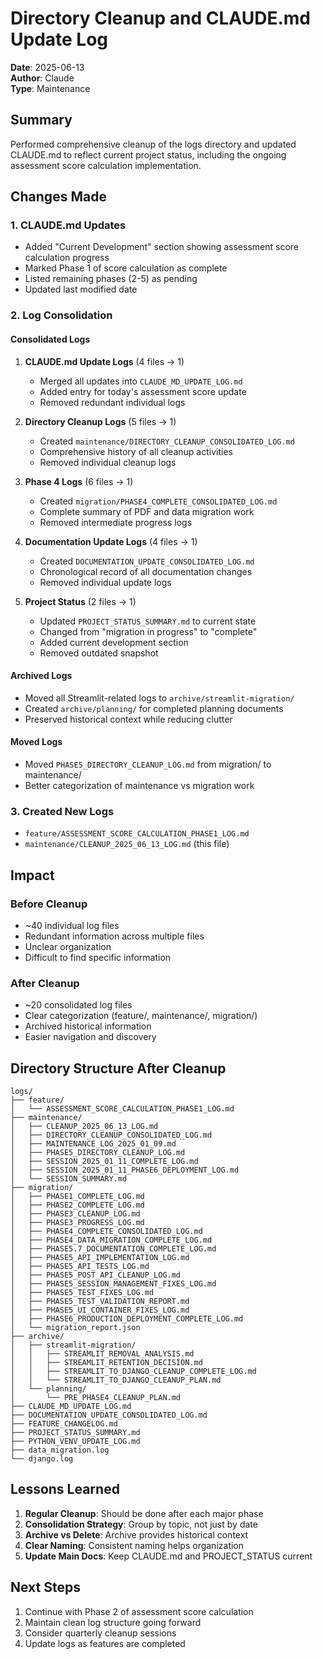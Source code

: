 # Directory Cleanup and CLAUDE.md Update Log

**Date**: 2025-06-13  
**Author**: Claude  
**Type**: Maintenance

## Summary

Performed comprehensive cleanup of the logs directory and updated CLAUDE.md to reflect current project status, including the ongoing assessment score calculation implementation.

## Changes Made

### 1. CLAUDE.md Updates
- Added "Current Development" section showing assessment score calculation progress
- Marked Phase 1 of score calculation as complete
- Listed remaining phases (2-5) as pending
- Updated last modified date

### 2. Log Consolidation

#### Consolidated Logs
1. **CLAUDE.md Update Logs** (4 files → 1)
   - Merged all updates into `CLAUDE_MD_UPDATE_LOG.md`
   - Added entry for today's assessment score update
   - Removed redundant individual logs

2. **Directory Cleanup Logs** (5 files → 1)
   - Created `maintenance/DIRECTORY_CLEANUP_CONSOLIDATED_LOG.md`
   - Comprehensive history of all cleanup activities
   - Removed individual cleanup logs

3. **Phase 4 Logs** (6 files → 1)
   - Created `migration/PHASE4_COMPLETE_CONSOLIDATED_LOG.md`
   - Complete summary of PDF and data migration work
   - Removed intermediate progress logs

4. **Documentation Update Logs** (4 files → 1)
   - Created `DOCUMENTATION_UPDATE_CONSOLIDATED_LOG.md`
   - Chronological record of all documentation changes
   - Removed individual update logs

5. **Project Status** (2 files → 1)
   - Updated `PROJECT_STATUS_SUMMARY.md` to current state
   - Changed from "migration in progress" to "complete"
   - Added current development section
   - Removed outdated snapshot

#### Archived Logs
- Moved all Streamlit-related logs to `archive/streamlit-migration/`
- Created `archive/planning/` for completed planning documents
- Preserved historical context while reducing clutter

#### Moved Logs
- Moved `PHASE5_DIRECTORY_CLEANUP_LOG.md` from migration/ to maintenance/
- Better categorization of maintenance vs migration work

### 3. Created New Logs
- `feature/ASSESSMENT_SCORE_CALCULATION_PHASE1_LOG.md`
- `maintenance/CLEANUP_2025_06_13_LOG.md` (this file)

## Impact

### Before Cleanup
- ~40 individual log files
- Redundant information across multiple files
- Unclear organization
- Difficult to find specific information

### After Cleanup
- ~20 consolidated log files
- Clear categorization (feature/, maintenance/, migration/)
- Archived historical information
- Easier navigation and discovery

## Directory Structure After Cleanup

```
logs/
├── feature/
│   └── ASSESSMENT_SCORE_CALCULATION_PHASE1_LOG.md
├── maintenance/
│   ├── CLEANUP_2025_06_13_LOG.md
│   ├── DIRECTORY_CLEANUP_CONSOLIDATED_LOG.md
│   ├── MAINTENANCE_LOG_2025_01_09.md
│   ├── PHASE5_DIRECTORY_CLEANUP_LOG.md
│   ├── SESSION_2025_01_11_COMPLETE_LOG.md
│   ├── SESSION_2025_01_11_PHASE6_DEPLOYMENT_LOG.md
│   └── SESSION_SUMMARY.md
├── migration/
│   ├── PHASE1_COMPLETE_LOG.md
│   ├── PHASE2_COMPLETE_LOG.md
│   ├── PHASE3_CLEANUP_LOG.md
│   ├── PHASE3_PROGRESS_LOG.md
│   ├── PHASE4_COMPLETE_CONSOLIDATED_LOG.md
│   ├── PHASE4_DATA_MIGRATION_COMPLETE_LOG.md
│   ├── PHASE5.7_DOCUMENTATION_COMPLETE_LOG.md
│   ├── PHASE5_API_IMPLEMENTATION_LOG.md
│   ├── PHASE5_API_TESTS_LOG.md
│   ├── PHASE5_POST_API_CLEANUP_LOG.md
│   ├── PHASE5_SESSION_MANAGEMENT_FIXES_LOG.md
│   ├── PHASE5_TEST_FIXES_LOG.md
│   ├── PHASE5_TEST_VALIDATION_REPORT.md
│   ├── PHASE5_UI_CONTAINER_FIXES_LOG.md
│   ├── PHASE6_PRODUCTION_DEPLOYMENT_COMPLETE_LOG.md
│   └── migration_report.json
├── archive/
│   ├── streamlit-migration/
│   │   ├── STREAMLIT_REMOVAL_ANALYSIS.md
│   │   ├── STREAMLIT_RETENTION_DECISION.md
│   │   ├── STREAMLIT_TO_DJANGO_CLEANUP_COMPLETE_LOG.md
│   │   └── STREAMLIT_TO_DJANGO_CLEANUP_PLAN.md
│   └── planning/
│       └── PRE_PHASE4_CLEANUP_PLAN.md
├── CLAUDE_MD_UPDATE_LOG.md
├── DOCUMENTATION_UPDATE_CONSOLIDATED_LOG.md
├── FEATURE_CHANGELOG.md
├── PROJECT_STATUS_SUMMARY.md
├── PYTHON_VENV_UPDATE_LOG.md
├── data_migration.log
└── django.log
```

## Lessons Learned

1. **Regular Cleanup**: Should be done after each major phase
2. **Consolidation Strategy**: Group by topic, not just by date
3. **Archive vs Delete**: Archive provides historical context
4. **Clear Naming**: Consistent naming helps organization
5. **Update Main Docs**: Keep CLAUDE.md and PROJECT_STATUS current

## Next Steps

1. Continue with Phase 2 of assessment score calculation
2. Maintain clean log structure going forward
3. Consider quarterly cleanup sessions
4. Update logs as features are completed